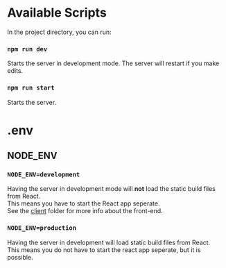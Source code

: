 # Available Scripts

In the project directory, you can run:

### `npm run dev`

Starts the server in development mode. The server will restart if you make edits. <br>

### `npm run start`

Starts the server.


# .env

## NODE_ENV
### `NODE_ENV=development`
Having the server in development mode will <b>not</b> load the static build files from React. <br>
This means you have to start the React app seperate. <br>
See the [client](./client) folder for more info about the front-end.

### `NODE_ENV=production`
Having the server in development will load static build files from React. <br>
This means you do not have to start the react app seperate, but it is possible.

